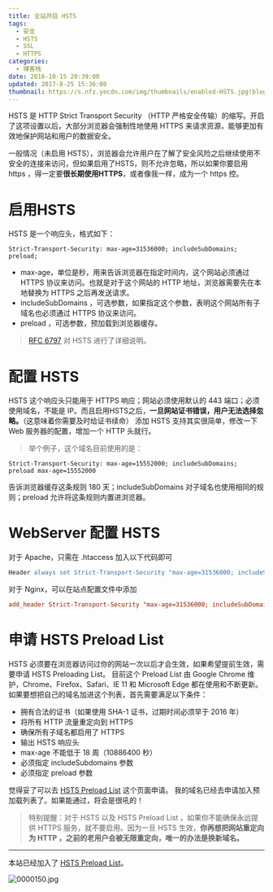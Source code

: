 ```yaml
---
title: 全站开启 HSTS
tags:
  - 安全
  - HSTS
  - SSL
  - HTTPS
categories:
  - 博客栈
date: 2016-10-15 20:39:00
updated: 2017-8-25 15:36:00
thumbnail: https://s.nfz.yecdn.com/img/thumbnails/enabled-HSTS.jpg!blogth
---
```


HSTS 是 HTTP Strict Transport Security （HTTP 严格安全传输）的缩写。开启了这项设置以后，大部分浏览器会强制性地使用 HTTPS 来请求资源，能够更加有效地保护网站和用户的数据安全。

<!--more-->

一般情况（未启用 HSTS），浏览器会允许用户在了解了安全风险之后继续使用不安全的连接来访问，但如果启用了HSTS，则不允许忽略，所以如果你要启用 https ，得一定要**很长期使用HTTPS**，或者像我一样，成为一个 https 控。

# 启用HSTS

HSTS 是一个响应头，格式如下：

```
Strict-Transport-Security: max-age=31536000; includeSubDomains; preload;
```

- max-age，单位是秒，用来告诉浏览器在指定时间内，这个网站必须通过 HTTPS 协议来访问。也就是对于这个网站的 HTTP 地址，浏览器需要先在本地替换为 HTTPS 之后再发送请求。
- includeSubDomains ，可选参数，如果指定这个参数，表明这个网站所有子域名也必须通过 HTTPS 协议来访问。
- preload ，可选参数，预加载到浏览器缓存。

> [RFC 6797](https://tools.ietf.org/html/rfc6797) 对 HSTS 进行了详细说明。

# 配置 HSTS
HSTS 这个响应头只能用于 HTTPS 响应；网站必须使用默认的 443 端口；必须使用域名，不能是 IP。而且启用HSTS之后，**一旦网站证书错误，用户无法选择忽略。**（这意味着你需要及时给证书续命）
添加 HSTS 支持其实很简单，修改一下 Web 服务器的配置，增加一个 HTTP 头就行。
> 举个例子，这个域名目前使用的是：

```
Strict-Transport-Security: max-age=15552000; includeSubDomains; preload max-age=15552000
```

告诉浏览器缓存这条规则 180 天；includeSubDomains 对子域名也使用相同的规则；preload 允许将这条规则内置进浏览器。

# WebServer 配置 HSTS

对于 Apache，只需在 .htaccess 加入以下代码即可

```apache
Header always set Strict-Transport-Security "max-age=31536000; includeSubDomains; preload" env=HTTPS
```

对于 Nginx，可以在站点配置文件中添加

```conf
add_header Strict-Transport-Security "max-age=31536000; includeSubDomains" always;
```

# 申请 HSTS Preload List
HSTS 必须要在浏览器访问过你的网站一次以后才会生效，如果希望提前生效，需要申请 HSTS Preloading List。
目前这个 Preload List 由 Google Chrome 维护，Chrome、Firefox、Safari、IE 11 和 Microsoft Edge 都在使用和不断更新。
如果要想把自己的域名加进这个列表，首先需要满足以下条件：

- 拥有合法的证书（如果使用 SHA-1 证书，过期时间必须早于 2016 年）
- 将所有 HTTP 流量重定向到 HTTPS
- 确保所有子域名都启用了 HTTPS
- 输出 HSTS 响应头
- max-age 不能低于 18 周（10886400 秒）
- 必须指定 includeSubdomains 参数
- 必须指定 preload 参数

觉得妥了可以去 [HSTS Preload List](https://hstspreload.org) 这个页面申请。
我的域名已经去申请加入预加载列表了。如果能通过，将会是很吼的！

> 特别提醒：对于 HSTS 以及 HSTS Preload List ，如果你不能确保永远提供 HTTPS 服务，就不要启用。因为一旦 HSTS 生效，**你再想把网站重定向为 HTTP ，之前的老用户会被无限重定向，唯一的办法是换新域名。**

----

本站已经加入了 [HSTS Preload List](https://cs.chromium.org/chromium/src/net/http/transport_security_state_static.json?q=nfz.moe&sq=package:chromium&maxsize=5625974&l=24044)。

![0000150.jpg](https://i.nfz.yecdn.com/i/0000150.jpg)
